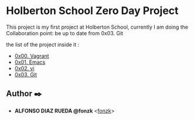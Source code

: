 # Holberton School Zero Day Project

This project is my first project at Holberton School, currently I am doing the Collaboration point: be up to date from 0x03. Git 

the list of the project inside it :
* [0x00. Vagrant](./0x00-vagrant)
* [0x01. Emacs](./0x01-emacs)
* [0x02. vi](./0x02-vi)
* [0x03. Git](./0x03-git)

## Author :black_nib:

* __ALFONSO DIAZ RUEDA @fonzk__ <[fonzk](https://github.com/fonzk)>
